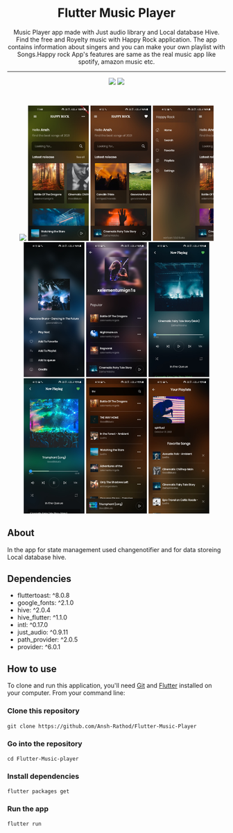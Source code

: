 <h1 align="center">
    <br>
    Flutter Music Player
</h1>
<p align="center">
Music Player app made with Just audio library and Local database Hive. Find the free and Royelty music with Happy Rock application. The app contains information about singers and you can make your own playlist with Songs.Happy rock App's features are same as the real music app like spotify, amazon music etc.

</p>
<hr>
<p align="center">
  <img src="https://img.shields.io/github/issues/Ansh-Rathod/Flutter-music-player" />
  <img src="https://img.shields.io/github/stars/Ansh-Rathod/Flutter-music-player?style=social" />

</p>
<br/>

<p align="center">
  <img src="screenshots/20211001_160652.gif" width="140"/>
  <img src="screenshots/Screenshot_20211001-114457.jpg" width="140"/>
  <img src="screenshots/Screenshot_20211001-161235.jpg" width="140"/>
  <img src="screenshots/Screenshot_20211001-161248.jpg" width="140"/>
  <img src="screenshots/Screenshot_20211001-161305.jpg" width="140"/>
  <img src="screenshots/Screenshot_20211001-161327.jpg" width="140"/>
  <img src="screenshots/Screenshot_20211001-161342.jpg" width="140"/>
  <img src="screenshots/Screenshot_20211001-161359.jpg" width="140"/>
  <img src="screenshots/Screenshot_20211001-161428.jpg" width="140"/>
  <img src="screenshots/Screenshot_20211001-161501.jpg" width="140"/>

</p>

## About

In the app for state management used changenotifier and for data storeing Local database hive.

## Dependencies<br/>

- fluttertoast: ^8.0.8
- google_fonts: ^2.1.0
- hive: ^2.0.4
- hive_flutter: ^1.1.0
- intl: ^0.17.0
- just_audio: ^0.9.11
- path_provider: ^2.0.5
- provider: ^6.0.1

## How to use

To clone and run this application, you'll need [Git](https://git-scm.com/downloads) and [Flutter](https://flutter.dev/docs/get-started/install) installed on your computer. From your command line:

### Clone this repository

```
git clone https://github.com/Ansh-Rathod/Flutter-Music-Player
```

### Go into the repository

```
cd Flutter-Music-player
```

### Install dependencies

```
flutter packages get
```

### Run the app

```
flutter run
```
